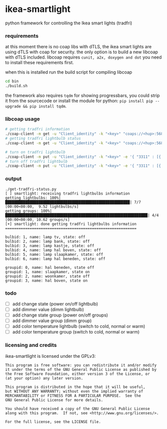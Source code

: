 # ikea-smartlight
python framework for controlling the Ikea smart lights (tradfri)

### requirements
at this moment there is no coap libs with dTLS, the ikea smart lights are using dTLS with coap for security. the only option is to build a new libcoap with dTLS included. libcoap requires `cunit, a2x, doxygen and dot` you need to install these requirements first.

when this is installed run the build script for compiling libcoap
```bash
cd bin
./build.sh
```

the framework also requires `tqdm` for showing progressbars, you could strip it from the sourcecode or install the module for python: `pip install pip --upgrade && pip install tqdm`.

### libcoap usage
```bash
# getting tradfri information
./coap-client -m get -u "Client_identity" -k "<key>" "coaps://<hup>:5684/15001"
# getting tradfri lightbulb status
./coap-client -m get -u "Client_identity" -k "<key>" "coaps://<hup>:5684/15001/65537"

# turn on tradfri lightbulb
./coap-client -m put -u "Client_identity" -k "<key>" -e '{ "3311" : [{ "5850" : 1 ]} }' "coaps://<hup>:5684/15001/65537"
# turn off tradfri lightbulb
./coap-client -m put -u "Client_identity" -k "<key>" -e '{ "3311" : [{ "5850" : 0 ]} }' "coaps://<hup>:5684/15001/65537"
```

### output
```
./get-tradfri-status.py
[ ] smartlight: receiving tradfri lightbulbs information
getting lightbulbs: 100%|████████████████████████████████████████████████████████| 7/7 [00:00<00:00,  9.52 lightbulbs/s]
getting groups: 100%|████████████████████████████████████████████████████████████████| 4/4 [00:00<00:00, 10.62 groups/s]
[+] smartlight: done getting tradfri lightbulbs information
===========================================================

bulbid: 1, name: lamp tv, state: off
bulbid: 2, name: lamp bank, state: off
bulbid: 3, name: lamp kastje, state: off
bulbid: 4, name: lamp hal boven, state: off
bulbid: 5, name: lamp slaapkamer, state: off
bulbid: 6, name: lamp hal beneden, state: off

groupid: 0, name: hal beneden, state off
groupid: 1, name: slaapkamer, state on
groupid: 2, name: woonkamer, state off
groupid: 3, name: hal boven, state on
```

### todo
- [ ] add change state (power on/off lightbulb)
- [ ] add dimmer value (dimm lightbulb)
- [ ] add change state group (power on/off groups)
- [ ] add dimmer value group (dimm group)
- [ ] add color temperature lightbulb (switch to cold, normal or warm)
- [ ] add color temperature group (switch to cold, normal or warm)

### licensing and credits
ikea-smartlight is licensed under the GPLv3:
```
This program is free software: you can redistribute it and/or modify
it under the terms of the GNU General Public License as published by
the Free Software Foundation, either version 3 of the License, or
(at your option) any later version.

This program is distributed in the hope that it will be useful,
but WITHOUT ANY WARRANTY; without even the implied warranty of
MERCHANTABILITY or FITNESS FOR A PARTICULAR PURPOSE.  See the
GNU General Public License for more details.

You should have received a copy of the GNU General Public License
along with this program.  If not, see <http://www.gnu.org/licenses/>.

For the full license, see the LICENSE file.
```
